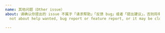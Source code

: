 ```yaml
---
name: 其他问题（Other issue）
about: 请确认你提出的 issue 不属于「请求帮助」「反馈 bug」或者「提出建议」，否则将有几率被直接关闭。（Make sure your issue is
  not about help wanted, bug report or feature report, or it may be closed directly）

---
```



